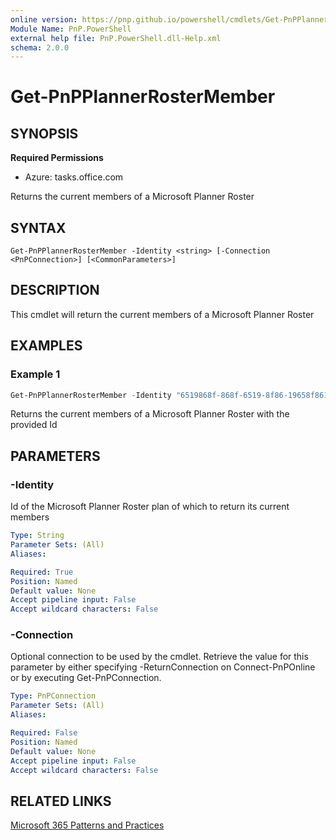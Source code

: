 ```yaml
---
online version: https://pnp.github.io/powershell/cmdlets/Get-PnPPlannerRosterMember.html
Module Name: PnP.PowerShell
external help file: PnP.PowerShell.dll-Help.xml
schema: 2.0.0
---
```

  
# Get-PnPPlannerRosterMember

## SYNOPSIS

**Required Permissions**

* Azure: tasks.office.com

Returns the current members of a Microsoft Planner Roster

## SYNTAX

```
Get-PnPPlannerRosterMember -Identity <string> [-Connection <PnPConnection>] [<CommonParameters>]
```

## DESCRIPTION
This cmdlet will return the current members of a Microsoft Planner Roster

## EXAMPLES

### Example 1
```powershell
Get-PnPPlannerRosterMember -Identity "6519868f-868f-6519-8f86-19658f861965"
```
Returns the current members of a Microsoft Planner Roster with the provided Id

## PARAMETERS

### -Identity
Id of the Microsoft Planner Roster plan of which to return its current members

```yaml
Type: String
Parameter Sets: (All)
Aliases:

Required: True
Position: Named
Default value: None
Accept pipeline input: False
Accept wildcard characters: False
```

### -Connection
Optional connection to be used by the cmdlet.
Retrieve the value for this parameter by either specifying -ReturnConnection on Connect-PnPOnline or by executing Get-PnPConnection.

```yaml
Type: PnPConnection
Parameter Sets: (All)
Aliases:

Required: False
Position: Named
Default value: None
Accept pipeline input: False
Accept wildcard characters: False
```

## RELATED LINKS

[Microsoft 365 Patterns and Practices](https://aka.ms/m365pnp)